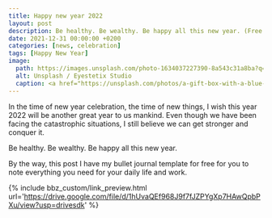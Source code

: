 ```yaml
---
title: Happy new year 2022
layout: post
description: Be healthy. Be wealthy. Be happy all this new year. (Free bullet journal)
date: 2021-12-31 00:00:00 +0200
categories: [news, celebration]
tags: [Happy New Year]
image:
  path: https://images.unsplash.com/photo-1634037227390-8a543c31a8ba?q=80&w=1974&auto=format&fit=crop&ixlib=rb-4.0.3&ixid=M3wxMjA3fDB8MHxwaG90by1wYWdlfHx8fGVufDB8fHx8fA%3D%3D
  alt: Unsplash / Eyestetix Studio
  caption: <a href="https://unsplash.com/photos/a-gift-box-with-a-blue-ribbon-and-a-bow-is-surrounded-by-confetti-Qiq9IT3h4TU">Unsplash / Eyestetix Studio</a>
---
```


In the time of new year celebration, the time of new things, I wish this year 2022 will be another great year to us mankind. Even though we have been facing the catastrophic situations, I still believe we can get stronger and conquer it.

Be healthy. Be wealthy. Be happy all this new year.

By the way, this post I have my bullet journal template for free for you to note everything you need for your daily life and work.

{% include bbz_custom/link_preview.html url='<https://drive.google.com/file/d/1hUvaQEf968J9f7fJZPYgXp7HAwQpbPXu/view?usp=drivesdk>' %}
